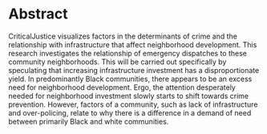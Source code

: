 # Abstract

CriticalJustice visualizes factors in the determinants of crime and the relationship with infrastructure that affect neighborhood development. This research investigates the relationship of emergency dispatches to these community neighborhoods. This will be carried out specifically by speculating that increasing infrastructure investment has a disproportionate yield. In predominantly Black communities, there appears to be an excess need for neighborhood development. Ergo, the attention desperately needed for neighborhood investment slowly starts to shift towards crime prevention. However, factors of a community, such as lack of infrastructure and over-policing, relate to why there is a difference in a demand of need between primarily Black and white communities.